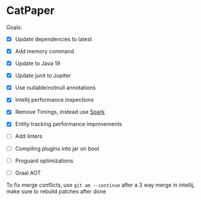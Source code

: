 # CatPaper

Goals:

- [x] Update dependencies to latest
- [x] Add memory command
- [x] Update to Java 19
- [x] Update junit to Jupiter
- [x] Use nullable/notnull annotations
- [x] Intellij performance inspections
- [x] Remove Timings, instead use [Spark](https://spark.lucko.me/)
- [x] Entity tracking performance improvements
- [ ] Add linters
- [ ] Compiling plugins into jar on boot
- [ ] Proguard optimizations
- [ ] Graal AOT


To fix merge conflicts, use `git am --continue` after a 3 way merge in intellij, make sure to rebuild patches after done
